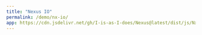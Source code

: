 ```yaml
---
title: "Nexus IO"
permalink: /demo/nx-io/
app: https://cdn.jsdelivr.net/gh/I-is-as-I-does/Nexus@latest/dist/js/NxIO.js
---
```

